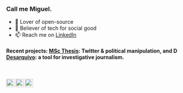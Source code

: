 <!-- <img align="right" src="https://github-readme-stats.vercel.app/api?username=msramalho&show_icons=true&title_color=00BFA5&icon_color=00BFA5&text_color=ECEFF1&bg_color=263238&line_height=22"/> -->


### Call me Miguel. 
 - 📖 Lover of open-source
 - 👯 Believer of tech for social good
 - 📫 Reach me on [LinkedIn](https://linkedin.com/msramalho)
<!-- - Open to **job offers** and **book recommendations** 🖖 -->


<h4>Recent projects: <a href="https://msramalho.github.io/msc-thesis.pdf">MSc Thesis</a>: Twitter & political manipulation, and <a href="https://msramalho.github.io/desarquivo/"><img alt="Desarquivo's logo" width="14px" src="https://msramalho.github.io/desarquivo/favicon.ico">Desarquivo</a>: a tool for investigative journalism.</h4>

<br>

<a href="https://linkedin.com/msramalho"><img align="left" alt="Miguel's LinkedIn" width="22px" src="https://cdn.jsdelivr.net/npm/simple-icons@v3/icons/linkedin.svg"></a>
<a href="https://scholar.google.pt/citations?user=bc8N0CEAAAAJ&hl=en"><img align="left" alt="Miguel's Google Scholar" width="22px" src="https://cdn.jsdelivr.net/npm/simple-icons@v3/icons/googlescholar.svg"></a>
<a href="https://msramalho.github.io/"><img align="left" alt="Miguel's Homepage" width="22px" src="https://cdnjs.cloudflare.com/ajax/libs/ionicons/5.1.2/collection/components/icon/svg/home-outline.svg"></a>
<!-- <a href="https://twitter.com/MiguelSoRamalho"><img align="left" alt="Miguel's Twitter" width="22px" src="https://cdn.jsdelivr.net/npm/simple-icons@v3/icons/twitter.svg"></a> -->
<!-- <a href="https://medium.com/@msramalho"><img align="left" alt="Miguel's Medium" width="22px" src="https://cdn.jsdelivr.net/npm/simple-icons@v3/icons/medium.svg"></a> -->
<!-- <a href="https://github.com/msramalho"><img align="left" alt="Miguel's GitHub" width="22px" src="https://cdn.jsdelivr.net/npm/simple-icons@v3/icons/github.svg"></a> -->


<!-- <p align="right">(Open to <strong>job offers</strong> and <strong>book recommendations</strong>, CV upon request 🖖)</p> -->


 
<!--
<img align="right" src="https://github-readme-stats.vercel.app/api?username=msramalho&show_icons=true&title_color=1DE9B6&icon_color=00BFA5&text_color=ECEFF1&bg_color=212121&line_height=30&hide_title=true"/>

**msramalho/msramalho** is a ✨ _special_ ✨ repository because its `README.md` (this file) appears on your GitHub profile.

Here are some ideas to get you started:

- 🔭 I’m currently working on ...
- 🌱 I’m currently learning ...
- 👯 I’m looking to collaborate on ...
- 🤔 I’m looking for help with ...
- 💬 Ask me about ...
- 📫 How to reach me: ...
- 😄 Pronouns: ...
- ⚡ Fun fact: ...
-->
